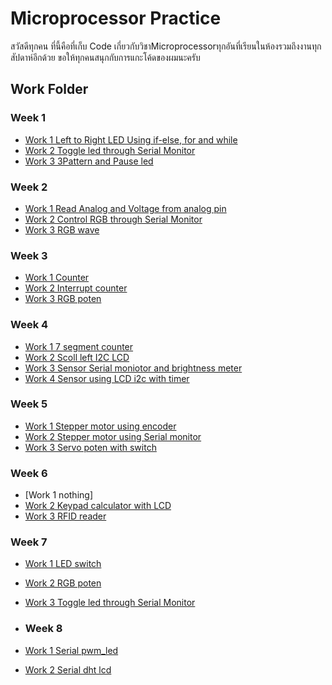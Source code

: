 # Microprocessor Practice
สวัสดีทุกคน ที่นี้คือที่เก็บ Code เกี่ยวกับวิชาMicroprocessorทุกอันที่เรียนในห้องรวมถึงงานทุกสัปดาห์อีกด้วย
ขอให้ทุกคนสนุกกับการแกะโค้ดของผมนะครับ

## Work Folder
### Week 1
 - [Work 1 Left to Right LED Using if-else, for and while](https://github.com/Armmy2530/Microprocessor_practice/tree/main/Week1/Work1)
 - [Work 2 Toggle led through Serial Monitor](https://github.com/Armmy2530/Microprocessor_practice/blob/main/Week1/Work2/Toggle%20led%20through%20Serial%20Monitor.ino)
 - [Work 3 3Pattern and Pause led](https://github.com/Armmy2530/Microprocessor_practice/blob/main/Week1/Work3/Pattern%20and%20Pause%20led.ino)
### Week 2
 - [Work 1 Read Analog and Voltage from analog pin](https://github.com/Armmy2530/Microprocessor_practice/blob/main/Week2/Work1/PWM_test2.1.ino)
 - [Work 2 Control RGB through Serial Monitor](https://github.com/Armmy2530/Microprocessor_practice/blob/main/Week2/Work2/PWM_test2.2.ino)
 - [Work 3 RGB wave](https://github.com/Armmy2530/Microprocessor_practice/blob/main/Week2/Work3/PWM_test2.3.ino)
### Week 3
 - [Work 1 Counter](https://github.com/Armmy2530/Microprocessor_practice/blob/main/Week3/Work1/Work1.ino)
 - [Work 2 Interrupt counter](https://github.com/Armmy2530/Microprocessor_practice/blob/main/Week3/Work2/Work2.ino)
 - [Work 3 RGB poten](https://github.com/Armmy2530/Microprocessor_practice/blob/main/Week3/Work3/Work3.ino)
### Week 4
 - [Work 1 7 segment counter](https://github.com/Armmy2530/Microprocessor_practice/blob/main/Week4/Work1/Work1.ino)
 - [Work 2 Scoll left I2C LCD](https://github.com/Armmy2530/Microprocessor_practice/blob/main/Week4/Work2/Work2.ino)
 - [Work 3 Sensor Serial moniotor and brightness meter](https://github.com/Armmy2530/Microprocessor_practice/blob/main/Week4/Work3/Work3.ino)
 - [Work 4 Sensor using LCD i2c with timer](https://github.com/Armmy2530/Microprocessor_practice/blob/main/Week4/Work4/Work4.ino)
 ### Week 5
 - [Work 1 Stepper motor using encoder](https://github.com/Armmy2530/Microprocessor_practice/blob/main/Week5/Work1/Work1.ino)
 - [Work 2 Stepper motor using Serial monitor](https://github.com/Armmy2530/Microprocessor_practice/blob/main/Week5/Work2/Work2.ino)
 - [Work 3 Servo poten with switch](https://github.com/Armmy2530/Microprocessor_practice/blob/main/Week5/Work3/Work3.ino)
 ### Week 6
 - [Work 1 nothing]
 - [Work 2 Keypad calculator with LCD](https://github.com/Armmy2530/Microprocessor_practice/blob/main/Week6/Work2/Work2.ino)
 - [Work 3 RFID reader](https://github.com/Armmy2530/Microprocessor_practice/blob/main/Week6/Work3/Work3.ino)

 ### Week 7
 - [Work 1 LED switch](https://github.com/Armmy2530/Microprocessor_practice/blob/main/week7/Work1/Work1.ino)
 - [Work 2 RGB poten](https://github.com/Armmy2530/Microprocessor_practice/blob/main/week7/Work2/Work2.ino)
 - [Work 3 Toggle led through Serial Monitor](https://github.com/Armmy2530/Microprocessor_practice/blob/main/week7/Work3/Work3.ino)

 - ### Week 8
 - [Work 1 Serial pwm_led](https://github.com/Armmy2530/Microprocessor_practice/blob/main/Week8/Work1)
 - [Work 2 Serial dht lcd](https://github.com/Armmy2530/Microprocessor_practice/blob/main/Week8/Work2)
